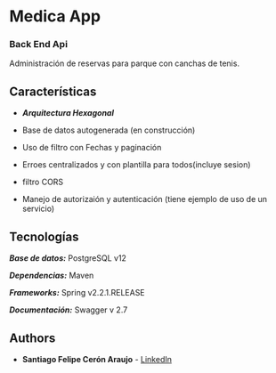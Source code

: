 ﻿# Medica App
### Back End Api

Administración de reservas para parque con canchas de tenis.

## Características
* ***Arquitectura Hexagonal***

* Base de datos autogenerada (en construcción)
* Uso de filtro con Fechas y paginación
* Erroes centralizados y con plantilla para todos(incluye sesion)
* filtro CORS
* Manejo de autorizaión y autenticación (tiene ejemplo de uso de un servicio)


## Tecnologías

***Base de datos:*** PostgreSQL v12

***Dependencias:*** Maven 

***Frameworks:*** Spring v2.2.1.RELEASE

***Documentación:*** Swagger v 2.7

## Authors

*   **Santiago Felipe Cerón Araujo** - [LinkedIn](https://www.linkedin.com/in/santiago-ceron-araujo)
